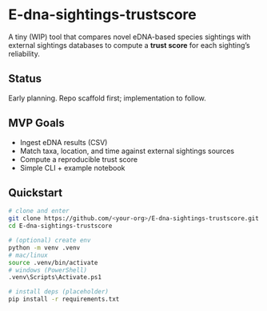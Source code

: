 # E-dna-sightings-trustscore

A tiny (WIP) tool that compares novel eDNA-based species sightings with external sightings databases to compute a **trust score** for each sighting’s reliability.

## Status
Early planning. Repo scaffold first; implementation to follow.

## MVP Goals
- Ingest eDNA results (CSV)
- Match taxa, location, and time against external sightings sources
- Compute a reproducible trust score
- Simple CLI + example notebook

## Quickstart
```bash
# clone and enter
git clone https://github.com/<your-org>/E-dna-sightings-trustscore.git
cd E-dna-sightings-trustscore

# (optional) create env
python -m venv .venv
# mac/linux
source .venv/bin/activate
# windows (PowerShell)
.venv\Scripts\Activate.ps1

# install deps (placeholder)
pip install -r requirements.txt
